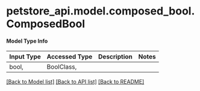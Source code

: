 # petstore_api.model.composed_bool.ComposedBool

#### Model Type Info
Input Type | Accessed Type | Description | Notes
------------ | ------------- | ------------- | -------------
bool,  | BoolClass,  |  | 

[[Back to Model list]](../../README.md#documentation-for-models) [[Back to API list]](../../README.md#documentation-for-api-endpoints) [[Back to README]](../../README.md)

